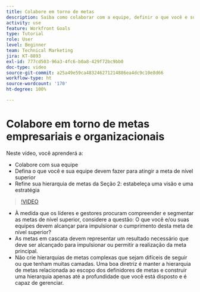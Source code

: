 ```yaml
---
title: Colabore em torno de metas
description: Saiba como colaborar com a equipe, definir o que você e sua equipe devem fazer para atingir a meta de nível superior e refinar a hierarquia de metas.
activity: use
feature: Workfront Goals
type: Tutorial
role: User
level: Beginner
team: Technical Marketing
jira: KT-8893
exl-id: 777cd503-96a3-4fc6-b0a8-429f72bc9bb0
doc-type: video
source-git-commit: a25a49e59ca483246271214886ea4dc9c10e8d66
workflow-type: ht
source-wordcount: '170'
ht-degree: 100%

---
```


# Colabore em torno de metas empresariais e organizacionais

Neste vídeo, você aprenderá a:

* Colabore com sua equipe
* Defina o que você e sua equipe devem fazer para atingir a meta de nível superior
* Refine sua hierarquia de metas da Seção 2: estabeleça uma visão e uma estratégia

>[!VIDEO](https://video.tv.adobe.com/v/335187/?quality=12&learn=on)

<!--
Pro-tips graphic
-->

* À medida que os líderes e gestores procuram compreender e segmentar as metas de nível superior, considere a questão: O que você e/ou suas equipes devem alcançar para impulsionar o cumprimento desta meta de nível superior?
* As metas em cascata devem representar um resultado necessário que deve ser alcançado para impulsionar ou permitir a realização da meta principal.
* Não crie hierarquias de metas complexas que sejam difíceis de seguir ou que tenham muitas camadas. Uma boa diretriz é manter a hierarquia de metas relacionada ao escopo dos definidores de metas e construir uma hierarquia apenas até a profundidade que você está disposto e é capaz de gerenciar.
